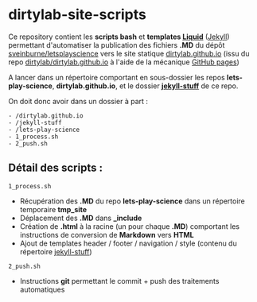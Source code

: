 # dirtylab-site-scripts

Ce repository contient les **scripts bash** et **templates [Liquid](https://github.com/Shopify/liquid/wiki)** ([Jekyll](jekyllrb.com)) permettant d'automatiser la publication des fichiers **.MD** du dépôt [sveinburne/letsplayscience](https://github.com/sveinburne/lets-play-science) vers le site statique [dirtylab.github.io](http://dirtylab.github.io) (issu du repo [dirtylab/dirtylab.github.io](https://github.com/dirtylab/dirtylab.github.io) à l'aide de la mécanique [GitHub pages](https://pages.github.com/))

A lancer dans un répertoire comportant en sous-dossier les repos **lets-play-science**, **dirtylab.github.io**, et le dossier **[jekyll-stuff](jekyll-stuff)** de ce repo.

On doit donc avoir dans un dossier à part :

```
- /dirtylab.github.io
- /jekyll-stuff
- /lets-play-science
- 1_process.sh
- 2_push.sh
```

## Détail des scripts :

`1_process.sh`

* Récupération des **.MD** du repo **lets-play-science** dans un répertoire temporaire **tmp_site**
* Déplacement des **.MD** dans **_include**
* Création de **.html** à la racine (un pour chaque **.MD**) comportant les instructions de conversion de **Markdown** vers **HTML**
* Ajout de templates header / footer / navigation / style (contenu du répertoire [jekyll-stuff](jekyll-stuff))

`2_push.sh`

* Instructions **git** permettant le commit + push des traitements automatiques 
